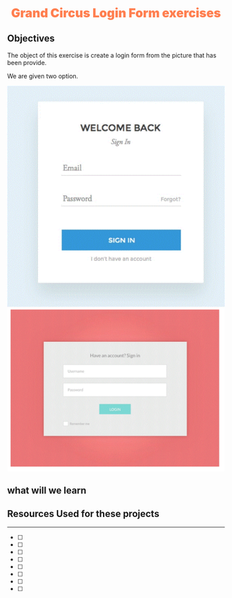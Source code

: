 <div style= text-align:center;font-size:2em;color:coral;font-weight:900> Grand Circus Login Form exercises</div>

## Objectives
The object of this exercise is create a login form from the picture that has been provide. 

We are given two option. 

![ ](images/simple-login-form.gif)
![ ](images/simple-login-form2.gif)

## what will we learn 

## Resources Used for these projects 
---------------

* [ ]
* [ ]
* [ ]
* [ ]
* [ ]
* [ ]
* [ ]
* [ ]
